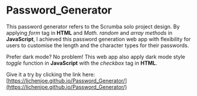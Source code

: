 # Password_Generator

This password generator refers to the Scrumba solo project design. By applying *form* tag in **HTML** and *Math. random* and *array methods* in **JavaScript**, I achieved this password generation web app with flexibility for users to customise the length and the character types for their passwords.

Prefer dark mode? No problem! This web app also apply dark mode style *toggle* function in **JavaScript** with the *checkbox* tag in **HTML**. 

Give it a try by clicking the link here: [https://lichenjoe.github.io/Password_Generator/](https://lichenjoe.github.io/Password_Generator/)
